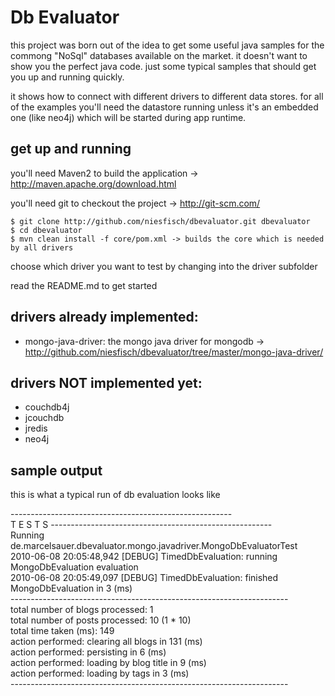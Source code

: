 # Db Evaluator

this project was born out of the idea to get some useful java samples for the commong "NoSql" databases
available on the market. it doesn't want to show you the perfect java code. just some typical samples
that should get you up and running quickly.

it shows how to connect with different drivers to different data stores. for all of the examples you'll
need the datastore running unless it's an embedded one (like  neo4j) which will be started during app runtime.

## get up and running
 
you'll need Maven2 to build the application -> <http://maven.apache.org/download.html>

you'll need git to checkout the project -> <http://git-scm.com/>

    $ git clone http://github.com/niesfisch/dbevaluator.git dbevaluator
    $ cd dbevaluator 
    $ mvn clean install -f core/pom.xml -> builds the core which is needed by all drivers

choose which driver you want to test by changing into the driver subfolder 

read the README.md to get started

## drivers already implemented:

* mongo-java-driver: the mongo java driver for mongodb -> <http://github.com/niesfisch/dbevaluator/tree/master/mongo-java-driver/>

## drivers NOT implemented yet:

* couchdb4j
* jcouchdb
* jredis
* neo4j

## sample output

this is what a typical run of db evaluation looks like

\-------------------------------------------------------  
 T E S T S
\-------------------------------------------------------  
Running de.marcelsauer.dbevaluator.mongo.javadriver.MongoDbEvaluatorTest  
2010-06-08 20:05:48,942 [DEBUG] TimedDbEvaluation:  running MongoDbEvaluation evaluation  
2010-06-08 20:05:49,097 [DEBUG] TimedDbEvaluation:  finished  MongoDbEvaluation in 3 (ms)  
\---------------------------------------------------------------------  
total number of blogs processed: 1  
total number of posts processed: 10 (1 * 10)  
total time taken (ms): 149  
action performed: clearing all blogs in 131 (ms)  
action performed: persisting in 6 (ms)  
action performed: loading by blog title in 9 (ms)  
action performed: loading by tags in 3 (ms)  
\---------------------------------------------------------------------  

